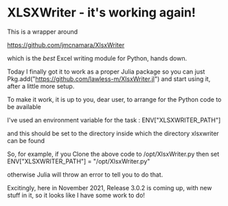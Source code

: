 # XLSXWriter - it's working again!

This is a wrapper around 

https://github.com/jmcnamara/XlsxWriter

which is the *best* Excel writing module for Python, hands down.

Today I finally got it to work as a proper Julia package so you can just Pkg.add("https://github.com/lawless-m/XlsxWriter.jl") and start using it, after a little more setup.

To make it work, it is up to you, dear user, to arrange for the Python code to be available

I've used an environment variable for the task : ENV["XLSXWRITER_PATH"]

and this should be set to the directory inside which the directory xlsxwriter can be found

So, for example, if you Clone the above code to /opt/XlsxWriter.py then set ENV["XLSXWRITER_PATH"] = "/opt/XlsxWriter.py"

otherwise Julia will throw an error to tell you to do that.

Excitingly, here in November 2021, Release 3.0.2 is coming up, with new stuff in it, so it looks like I have some work to do!




